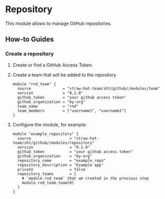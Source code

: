 # Repository

This module allows to manage GitHub repositories.

## How-to Guides

### Create a repository

1. Create or find a GitHub Access Token.
2. Create a team that will be added to the repository

    ```hcl
    module "rnd_team" {
      source              = "straw-hat-team/sht/github//modules/team"
      version             = "0.1.0"
      github_token        = "your github access token"
      github_organization = "my-org"
      team_name           = "rnd"
      team_members        = ["username1", "username2"]
    }
    ```

3. Configure the module, for example:

    ```hcl
    module "example_repository" {
      source                 = "straw-hat-team/sht/github//modules/repository"
      version                = "0.1.0"
      github_token           = "your github access token"
      github_organization    = "my-org"
      repository_name        = "example_repo"
      repository_description = "Example app"
      private                = false
      repository_teams       = [
        # `module.rnd_team` that we created in the previous step
        module.rnd_team.team[0]
      ]
    }
    ```
